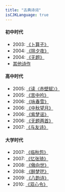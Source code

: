 ```yaml
---
title: "古典诗词"
isCJKLanguage: true
---
```


#### 初中时代

- 2003: [《卜算子》](./busuanzi)
- 2004: [《除夕夜》](./chuxi)
- 2004: [《无题》](./untitled04)
- [其他诗作](./others)

#### 高中时代

- 2005: [《读〈赤壁赋〉》](./chibifu)
- 2005: [《苦中吟》](./kuzhongyin)
- 2006: [《咏春雪》](./chunxue)
- 2006: [《中秋望月》](./zhongqiu)
- 2006: [《紫梦谣》](./zimeng)
- 2006: [《无题两首》](./untitled06)
- 2007: [《与友诗》](./yuyou)

#### 大学时代

- 2007: [《临秋怨》](./linqiu)
- 2007: [《忆张琦》](./zhangqi)
- 2008: [《傲向世》](./aoxiangshi)
- 2008: [《醉梦呓》](./zuimeng)
- 2009: [《八韵诗》](./bayun)
- 2010: [《双心令》](./heart)

